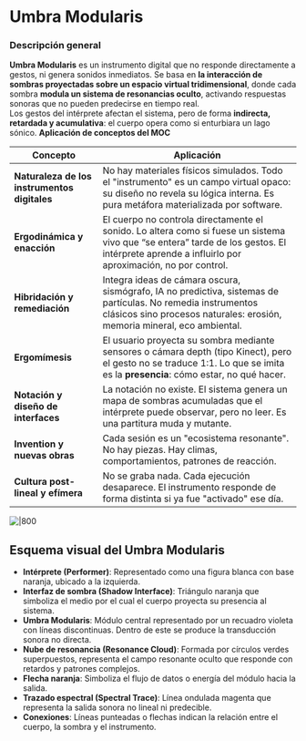 #  Umbra Modularis
### **Descripción general**
**Umbra Modularis** es un instrumento digital que no responde directamente a gestos, ni genera sonidos inmediatos. Se basa en **la interacción de sombras proyectadas sobre un espacio virtual tridimensional**, donde cada sombra **modula un sistema de resonancias oculto**, activando respuestas sonoras que no pueden predecirse en tiempo real.  
Los gestos del intérprete afectan el sistema, pero de forma **indirecta, retardada y acumulativa**: el cuerpo opera como si enturbiara un lago sónico.
**Aplicación de conceptos del MOC**

| **Concepto**                                 | **Aplicación**                                                                                                                                                                                 |
| -------------------------------------------- | ---------------------------------------------------------------------------------------------------------------------------------------------------------------------------------------------- |
| **Naturaleza de los instrumentos digitales** | No hay materiales físicos simulados. Todo el "instrumento" es un campo virtual opaco: su diseño no revela su lógica interna. Es pura metáfora materializada por software.                      |
| **Ergodinámica y enacción**                  | El cuerpo no controla directamente el sonido. Lo altera como si fuese un sistema vivo que “se entera” tarde de los gestos. El intérprete aprende a influirlo por aproximación, no por control. |
| **Hibridación y remediación**                | Integra ideas de cámara oscura, sismógrafo, IA no predictiva, sistemas de partículas. No remedia instrumentos clásicos sino procesos naturales: erosión, memoria mineral, eco ambiental.       |
| **Ergomímesis**                              | El usuario proyecta su sombra mediante sensores o cámara depth (tipo Kinect), pero el gesto no se traduce 1:1. Lo que se imita es la **presencia**: cómo estar, no qué hacer.                  |
| **Notación y diseño de interfaces**          | La notación no existe. El sistema genera un mapa de sombras acumuladas que el intérprete puede observar, pero no leer. Es una partitura muda y mutante.                                        |
| **Invention y nuevas obras**                 | Cada sesión es un "ecosistema resonante". No hay piezas. Hay climas, comportamientos, patrones de reacción.                                                                                    |
| **Cultura post-lineal y efímera**            | No se graba nada. Cada ejecución desaparece. El instrumento responde de forma distinta si ya fue "activado" ese día.                                                                           |



![|800](https://i.imgur.com/WhUUQhg.png)
## **Esquema visual del Umbra Modularis**
- **Intérprete (Performer)**: Representado como una figura blanca con base naranja, ubicado a la izquierda.
- **Interfaz de sombra (Shadow Interface)**: Triángulo naranja que simboliza el medio por el cual el cuerpo proyecta su presencia al sistema.
- **Umbra Modularis**: Módulo central representado por un recuadro violeta con líneas discontinuas. Dentro de este se produce la transducción sonora no directa.
- **Nube de resonancia (Resonance Cloud)**: Formada por círculos verdes superpuestos, representa el campo resonante oculto que responde con retardos y patrones complejos.  
- **Flecha naranja**: Simboliza el flujo de datos o energía del módulo hacia la salida.
- **Trazado espectral (Spectral Trace)**: Línea ondulada magenta que representa la salida sonora no lineal ni predecible.
- **Conexiones**: Líneas punteadas o flechas indican la relación entre el cuerpo, la sombra y el instrumento.